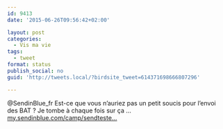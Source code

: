 ```yaml
---
id: 9413
date: '2015-06-26T09:56:42+02:00'

layout: post
categories:
  - Vis ma vie
tags:
  - tweet
format: status
publish_social: no
guid: 'http://tweets.local/?birdsite_tweet=614371698666807296'

---
```


@SendinBlue\_fr Est-ce que vous n’auriez pas un petit soucis pour l’envoi des BAT ? Je tombe à chaque fois sur ça … [my.sendinblue.com/camp/sendteste…](https://my.sendinblue.com/camp/sendtestemail)
